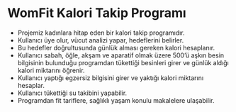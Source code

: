 # WomFit Kalori Takip Programı
* Projemiz kadınlara hitap eden bir kalori takip programıdır.
* Kullanıcı üye olur, vücut analizi yapar, hedeflerini belirler.
* Bu hedefler doğrultusunda günlük alması gereken kalori hesaplanır. 
* Kullanıcı sabah, öğle, akşam ve aparatif olmak üzere 500’ü aşkın besin bilgisinin bulunduğu programdan tükettiği besinleri girer ve günlük aldığı kalori miktarını öğrenir. 
* Kullanıcı yaptığı egzersiz bilgisini girer ve yaktığı kalori miktarını hesaplar.
* Kullanıcı tükettiği su takibini yapabilir.
* Programdan fit tariflere, sağlıklı yaşam konulu makalelere ulaşabilir.
